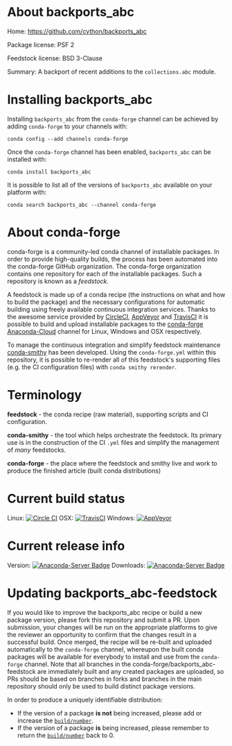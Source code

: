 About backports_abc
===================

Home: https://github.com/cython/backports_abc

Package license: PSF 2

Feedstock license: BSD 3-Clause

Summary: A backport of recent additions to the `collections.abc` module.



Installing backports_abc
========================

Installing `backports_abc` from the `conda-forge` channel can be achieved by adding `conda-forge` to your channels with:

```
conda config --add channels conda-forge
```

Once the `conda-forge` channel has been enabled, `backports_abc` can be installed with:

```
conda install backports_abc
```

It is possible to list all of the versions of `backports_abc` available on your platform with:

```
conda search backports_abc --channel conda-forge
```



About conda-forge
=================

conda-forge is a community-led conda channel of installable packages.
In order to provide high-quality builds, the process has been automated into the
conda-forge GitHub organization. The conda-forge organization contains one repository
for each of the installable packages. Such a repository is known as a *feedstock*.

A feedstock is made up of a conda recipe (the instructions on what and how to build
the package) and the necessary configurations for automatic building using freely
available continuous integration services. Thanks to the awesome service provided by
[CircleCI](https://circleci.com/), [AppVeyor](http://www.appveyor.com/)
and [TravisCI](https://travis-ci.org/) it is possible to build and upload installable
packages to the [conda-forge](https://anaconda.org/conda-forge)
[Anaconda-Cloud](http://docs.anaconda.org/) channel for Linux, Windows and OSX respectively.

To manage the continuous integration and simplify feedstock maintenance
[conda-smithy](http://github.com/conda-forge/conda-smithy) has been developed.
Using the ``conda-forge.yml`` within this repository, it is possible to re-render all of
this feedstock's supporting files (e.g. the CI configuration files) with ``conda smithy rerender``.


Terminology
===========

**feedstock** - the conda recipe (raw material), supporting scripts and CI configuration.

**conda-smithy** - the tool which helps orchestrate the feedstock.
                   Its primary use is in the construction of the CI ``.yml`` files
                   and simplify the management of *many* feedstocks.

**conda-forge** - the place where the feedstock and smithy live and work to
                  produce the finished article (built conda distributions)

Current build status
====================

Linux: [![Circle CI](https://circleci.com/gh/conda-forge/backports_abc-feedstock.svg?style=shield)](https://circleci.com/gh/conda-forge/backports_abc-feedstock)
OSX: [![TravisCI](https://travis-ci.org/conda-forge/backports_abc-feedstock.svg?branch=master)](https://travis-ci.org/conda-forge/backports_abc-feedstock)
Windows: [![AppVeyor](https://ci.appveyor.com/api/projects/status/github/conda-forge/backports_abc-feedstock?svg=True)](https://ci.appveyor.com/project/conda-forge/backports-abc-feedstock/branch/master)

Current release info
====================
Version: [![Anaconda-Server Badge](https://anaconda.org/conda-forge/backports_abc/badges/version.svg)](https://anaconda.org/conda-forge/backports_abc)
Downloads: [![Anaconda-Server Badge](https://anaconda.org/conda-forge/backports_abc/badges/downloads.svg)](https://anaconda.org/conda-forge/backports_abc)


Updating backports_abc-feedstock
================================

If you would like to improve the backports_abc recipe or build a new
package version, please fork this repository and submit a PR. Upon submission,
your changes will be run on the appropriate platforms to give the reviewer an
opportunity to confirm that the changes result in a successful build. Once
merged, the recipe will be re-built and uploaded automatically to the
`conda-forge` channel, whereupon the built conda packages will be available for
everybody to install and use from the `conda-forge` channel.
Note that all branches in the conda-forge/backports_abc-feedstock are
immediately built and any created packages are uploaded, so PRs should be based
on branches in forks and branches in the main repository should only be used to
build distinct package versions.

In order to produce a uniquely identifiable distribution:
 * If the version of a package **is not** being increased, please add or increase
   the [``build/number``](http://conda.pydata.org/docs/building/meta-yaml.html#build-number-and-string).
 * If the version of a package **is** being increased, please remember to return
   the [``build/number``](http://conda.pydata.org/docs/building/meta-yaml.html#build-number-and-string)
   back to 0.
